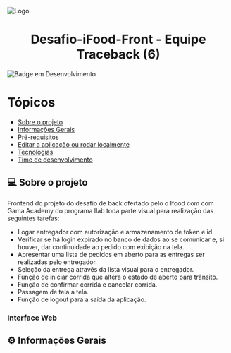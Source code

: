 ![Logo](https://imagensfree.com.br/wp-content/uploads/2021/11/entregador-ifood-png-bicicleta-300x276.png)

<h1 align="center">
     Desafio-iFood-Front - Equipe Traceback (6)
</h1>

![Badge em Desenvolvimento](http://img.shields.io/static/v1?label=STATUS&message=EM%20DESENVOLVIMENTO&color=GREEN&style=for-the-badge)

Tópicos
=================
<!--ts-->
   * [Sobre o projeto](#-sobre-o-projeto)
   * [Informações Gerais](#-informações-gerais)
   * [Pré-requisitos](#pré-requisitos)
   * [Editar a aplicação ou rodar localmente](#-editar-a-aplicação-ou-rodar-localmente)
   * [Tecnologias](#-tecnologias)
   * [Time de desenvolvimento](#-time-de-desenvolvimento)


## 💻 Sobre o projeto

Frontend do projeto do desafio de back ofertado pelo o Ifood com com Gama Academy do programa Ilab toda parte visual para realização das seguintes tarefas:

- Logar entregador com autorização e armazenamento de token e id
- Verificar se há login expirado no banco de dados ao se comunicar e, si houver, dar continuidade ao pedido com exibição na tela.
- Apresentar uma lista de pedidos em aberto para as entregas ser realizadas pelo entregador.
- Seleção da entrega através da lista visual para o entregador.
- Função de iniciar corrida que altera o estado de aberto para trânsito.
- Função de confirmar corrida e cancelar corrida.
- Passagem de tela a tela.
- Função de logout para a saída da aplicação.

### Interface Web

## ⚙️ Informações Gerais